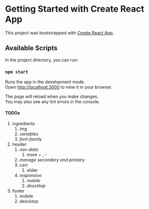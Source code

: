 # Getting Started with Create React App

This project was bootstrapped with [Create React App](https://github.com/facebook/create-react-app).

## Available Scripts

In the project directory, you can run:

### `npm start`

Runs the app in the development mode.\
Open [http://localhost:3000](http://localhost:3000) to view it in your browser.

The page will reload when you make changes.\
You may also see any lint errors in the console.

#### TODOs

1. ingredients
   1. img
   2. _variables_
   3. _font-family_
2. header
   1. _nav-data_
      1. more + , -
   2. _manage secondary and primary_
   3. cart
      1. slider
   4. _responsive_
      1. _mobile_
      2. _descktop_
3. footer
   1. mobile
   2. descktop
